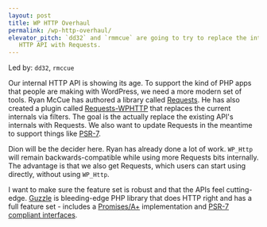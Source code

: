 ```yaml
---
layout: post
title: WP HTTP Overhaul
permalink: /wp-http-overhaul/
elevator_pitch: `dd32` and `rmmcue` are going to try to replace the internals of the existing
   HTTP API with Requests.
---
```


Led by: `dd32`, `rmccue`

Our internal HTTP API is showing its age. To support the kind of PHP apps that people
are making with WordPress, we need a more modern set of tools. Ryan McCue has authored a
library called [Requests](http://requests.ryanmccue.info/). He has also created a plugin called
[Requests-WPHTTP](https://github.com/rmccue/Requests-WPHTTP) that replaces the current internals
via filters. The goal is the actually replace the existing API's internals with Requests. We also
want to update Requests in the meantime to support things like [PSR-7](http://www.php-fig.org/psr/psr-7/).

Dion will be the decider here. Ryan has already done a lot of work. `WP_Http` will remain backwards-compatible
while using more Requests bits internally. The advantage is that we also get Requests, which users
can start using directly, without using `WP_Http`.

I want to make sure the feature set is robust and that the APIs feel cutting-edge. [Guzzle](http://guzzle.readthedocs.org/en/latest/)
is bleeding-edge PHP library that does HTTP right and has a full feature set - includes a [Promises/A+](https://promisesaplus.com/)
implementation and [PSR-7 compliant interfaces](http://guzzle.readthedocs.org/en/latest/psr7.html).